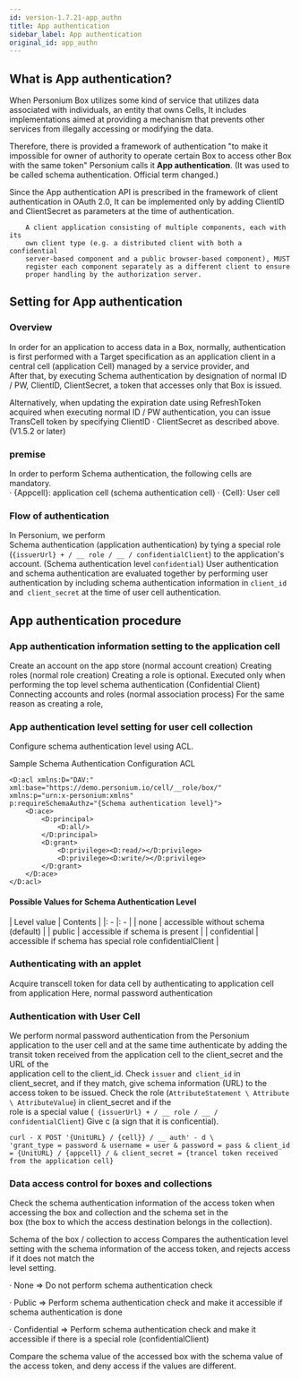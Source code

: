 ```yaml
---
id: version-1.7.21-app_authn
title: App authentication
sidebar_label: App authentication
original_id: app_authn
---
```

## What is App authentication?
When Personium Box utilizes some kind of service that utilizes data associated with individuals, an entity that owns Cells,
It includes implementations aimed at providing a mechanism that prevents other services from illegally accessing or modifying the data.

Therefore, there is provided a framework of authentication "to make it impossible for owner of authority to operate certain Box to access other Box with the same token"
Personium calls it **App authentication**. (It was used to be called schema authentication. Official term changed.)

Since the App authentication API is prescribed in the framework of client authentication in OAuth 2.0,
It can be implemented only by adding ClientID and ClientSecret as parameters at the time of authentication.

```
    A client application consisting of multiple components, each with its
    own client type (e.g. a distributed client with both a confidential
    server-based component and a public browser-based component), MUST
    register each component separately as a different client to ensure
    proper handling by the authorization server.
```

## Setting for App authentication
### Overview
In order for an application to access data in a Box, normally, authentication is first performed with a Target specification as an application client in a central cell (application Cell) managed by a service provider, and <br>
After that, by executing Schema authentication by designation of normal ID / PW, ClientID, ClientSecret, a token that accesses only that Box is issued.

Alternatively, when updating the expiration date using RefreshToken acquired when executing normal ID / PW authentication, you can issue TransCell token by specifying ClientID · ClientSecret as described above. (V1.5.2 or later)

### premise
In order to perform Schema authentication, the following cells are mandatory. <br>
· {Appcell}: application cell (schema authentication cell)
· {Cell}: User cell

### Flow of authentication
In Personium, we perform <br> Schema authentication (application authentication) by tying a special role (`{issuerUrl} + / __ role / __ / confidentialClient`) to the application's account. (Schema authentication level `confidential`)
User authentication and schema authentication are evaluated together by performing user authentication by including schema authentication information in `client_id` and` client_secret` at the time of user cell authentication.

## App authentication procedure
### App authentication information setting to the application cell

Create an account on the app store (normal account creation)
Creating roles (normal role creation)
Creating a role is optional. Executed only when performing the top level schema authentication (Confidential Client)
Connecting accounts and roles (normal association process)
For the same reason as creating a role,

### App authentication level setting for user cell collection
Configure schema authentication level using ACL.

Sample Schema Authentication Configuration ACL

```
<D:acl xmlns:D="DAV:" xml:base="https://demo.personium.io/cell/__role/box/"
xmlns:p="urn:x-personium:xmlns"
p:requireSchemaAuthz="{Schema authentication level}">
    <D:ace>
        <D:principal>
            <D:all/>
        </D:principal>
        <D:grant>
            <D:privilege><D:read/></D:privilege>
            <D:privilege><D:write/></D:privilege>
        </D:grant>
    </D:ace>
</D:acl>
```
#### Possible Values for Schema Authentication Level

| Level value | Contents |
|: - |: - |
| none | accessible without schema (default) |
| public | accessible if schema is present |
| confidential | accessible if schema has special role confidentialClient |

### Authenticating with an applet
Acquire transcell token for data cell by authenticating to application cell from application
Here, normal password authentication

### Authentication with User Cell
We perform normal password authentication from the Personium application to the user cell and at the same time authenticate by adding the transit token received from the application cell to the client_secret and the URL of the <br> application cell to the client_id.
Check `issuer` and` client_id` in client_secret, and if they match, give schema information (URL) to the access token to be issued.
Check the role (`AttributeStatement \ Attribute \ AttributeValue`) in client_secret and if the <br> role is a special value (` {issuerUrl} + / __ role / __ / confidentialClient`) Give c (a sign that it is conficential).

```
curl - X POST '{UnitURL} / {cell}} / __ auth' - d \
'grant_type = password & username = user & password = pass & client_id = {UnitURL} / {appcell} / & client_secret = {trancel token received from the application cell}
```

### Data access control for boxes and collections
Check the schema authentication information of the access token when accessing the box and collection and the schema set in the <br> box (the box to which the access destination belongs in the collection).

Schema of the box / collection to access Compares the authentication level setting with the schema information of the access token, and rejects access if it does not match the <br> level setting.

· None => Do not perform schema authentication check

· Public => Perform schema authentication check and make it accessible if schema authentication is done

· Confidential => Perform schema authentication check and make it accessible if there is a special role (confidentialClient)

Compare the schema value of the accessed box with the schema value of the access token, and deny access if the values are different.
